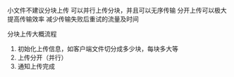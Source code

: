 小文件不建议分块上传
可以并行上传分块，并且可以无序传输
分开上传可以极大提高传输效率
减少传输失败后重试的流量及时间

分块上传大概流程
1. 初始化上传信息，如客户端文件切分成多少块，每块多大等
2. 上传分开（并行）
3. 通知上传完成
